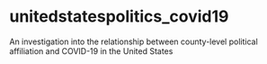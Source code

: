 # unitedstatespolitics_covid19
An investigation into the relationship between county-level political affiliation and COVID-19 in the United States
